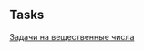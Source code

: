 ## Tasks

[Задачи на вещественные числа](https://informatics.mccme.ru/mod/statements/view.php?id=15978#1)

